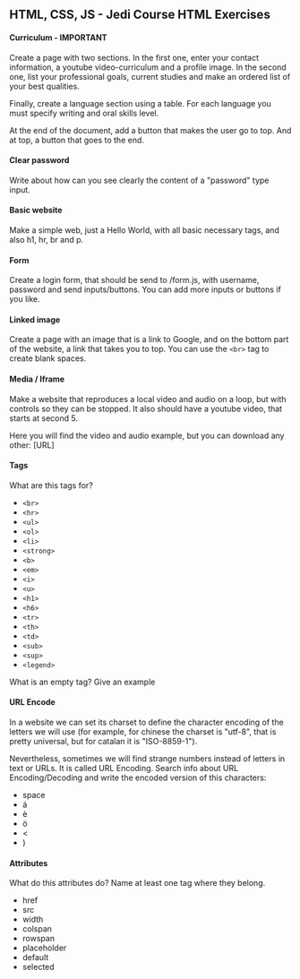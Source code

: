 HTML, CSS, JS - Jedi Course
HTML Exercises
------------------------

#### Curriculum - IMPORTANT

Create a page with two sections. 
In the first one, enter your contact information, a youtube video-curriculum and a profile image.
In the second one, list your professional goals, current studies and make an ordered list of your best qualities.

Finally, create a language section using a table. For each language you must specify writing and oral skills level.

At the end of the document, add a button that makes the user go to top. And at top, a button that goes to the end.

#### Clear password

Write about how can you see clearly the content of a "password" type input.

#### Basic website

Make a simple web, just a Hello World, with all basic necessary tags, and also h1, hr, br and p.

#### Form

Create a login form, that should be send to /form.js, with username, password and send inputs/buttons. You can add more inputs or buttons if you like.

#### Linked image

Create a page with an image that is a link to Google, and on the bottom part of the website, a link that takes you to top.
You can use the `<br>` tag to create blank spaces.

#### Media / Iframe

Make a website that reproduces a local video and audio on a loop, but with controls so they can be stopped.
It also should have a youtube video, that starts at second 5.

Here you will find the video and audio example, but you can download any other:
[URL]

#### Tags

What are this tags for?

- `<br>`
- `<hr>`
- `<ul>`
- `<ol>`
- `<li>`
- `<strong>`
- `<b>`
- `<em>` 
- `<i>`
- `<u>`
- `<h1>`
- `<h6>`
- `<tr>`
- `<th>`
- `<td>`
- `<sub>`
- `<sup>`
- `<legend>`

What is an empty tag? Give an example

#### URL Encode

In a website we can set its charset to define the character encoding of the letters we will use (for example, for chinese the charset is "utf-8", that is pretty universal, but for catalan it is "ISO-8859-1").

Nevertheless, sometimes we will find strange numbers instead of letters in text or URLs. It is called URL Encoding.
Search info about URL Encoding/Decoding and write the encoded version of this characters:

- space
- á
- è
- ö
- <
- )

#### Attributes

What do this attributes do? Name at least one tag where they belong.

- href
- src
- width
- colspan
- rowspan
- placeholder
- default
- selected
    
